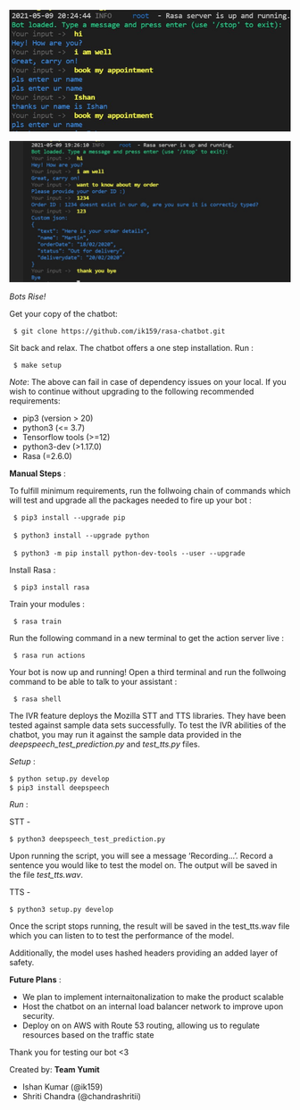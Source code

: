 ![Screenshot](./S1.jpeg)

![Screenshot](./S2.jpeg)

*Bots Rise!*

Get your copy of the chatbot:

     $ git clone https://github.com/ik159/rasa-chatbot.git

Sit back and relax. The chatbot offers a one step installation. Run : 

     $ make setup

*Note*: The above can fail in case of dependency issues on your local. If you wish to continue without upgrading to the following recommended requirements: 

- pip3 (version > 20)
- python3 (<= 3.7)
- Tensorflow tools (>=12)
- python3-dev (>1.17.0)
- Rasa (=2.6.0)

**Manual Steps** :

To fulfill minimum requirements, run the follwoing chain of commands which will test and upgrade all the packages needed to fire up your bot : 
    
     $ pip3 install --upgrade pip

     $ python3 install --upgrade python

     $ python3 -m pip install python-dev-tools --user --upgrade

Install Rasa :
    
     $ pip3 install rasa

Train your modules :
    
     $ rasa train

Run the following command in a new terminal to get the action server live : 

     $ rasa run actions

Your bot is now up and running! Open a third terminal and run the follwoing command to be able to talk to  your assistant :

     $ rasa shell


The IVR feature deploys the Mozilla STT and TTS libraries. They have been tested against sample data sets successfully. To test the IVR abilities of the chatbot,
you may run it against the sample data provided in the *deepspeech_test_prediction.py* and *test_tts.py* files.

*Setup* :

    $ python setup.py develop
    $ pip3 install deepspeech    

*Run* :

STT -     
    
    $ python3 deepspeech_test_prediction.py
    
Upon running the script, you will see a message ‘Recording...’. Record a sentence you would like to test the model on. The output will be saved in the file *test_tts.wav*.   

TTS -

    $ python3 setup.py develop 
    
Once the script stops running, the result will be saved in the test_tts.wav file which you can listen to to test the performance of the model.
 
Additionally, the model uses hashed headers providing an added layer of safety. 


**Future Plans** :

- We plan to implement internaitonalization to make the product scalable 
- Host the chatbot on an internal load balancer network to improve upon security.
- Deploy on on AWS with Route 53 routing, allowing us to regulate resources based on the traffic state
 
Thank you for testing our bot <3

Created by: 
**Team Yumit**
- Ishan Kumar (@ik159)
- Shriti Chandra (@chandrashritii)
  
